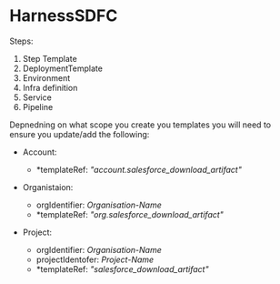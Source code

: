 # HarnessSDFC


Steps:
1. Step Template
2. DeploymentTemplate
3. Environment
4. Infra definition
5. Service
6. Pipeline

Depnedning on what scope you create you templates you will need to ensure you update/add the following:

- Account:
  - *templateRef: _"account.salesforce_download_artifact"_

- Organistaion:
    - orgIdentifier: _Organisation-Name_
    - *templateRef: _"org.salesforce_download_artifact"_
      
- Project:
    - orgIdentifier: _Organisation-Name_
    - projectIdentofer: _Project-Name_
    - *templateRef: _"salesforce_download_artifact"_
